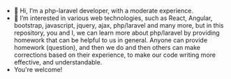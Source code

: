 - 👋 Hi, I’m a php-laravel developer, with a moderate experience.
- 👀 I’m interested in various web technologies, such as React, Angular, bootstrap, javascript, jquery, ajax, php/laravel and many more, but in this repository, 
  you and I, we can learn more about php/laravel by providing homework that can be helpful to us in general.
  Anyone can provide homework (question), and then we do and then others can make corrections based on their experience, to make our code writing more effective,
  and understandable.
- You're welcome!
